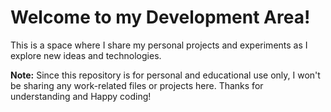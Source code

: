 # Welcome to my Development Area!
This is a space where I share my personal projects and experiments as I explore new ideas and technologies.

**Note:**  Since this repository is for personal and educational use only, I won't be sharing any work-related files or projects here. Thanks for understanding and Happy coding!



                                   


